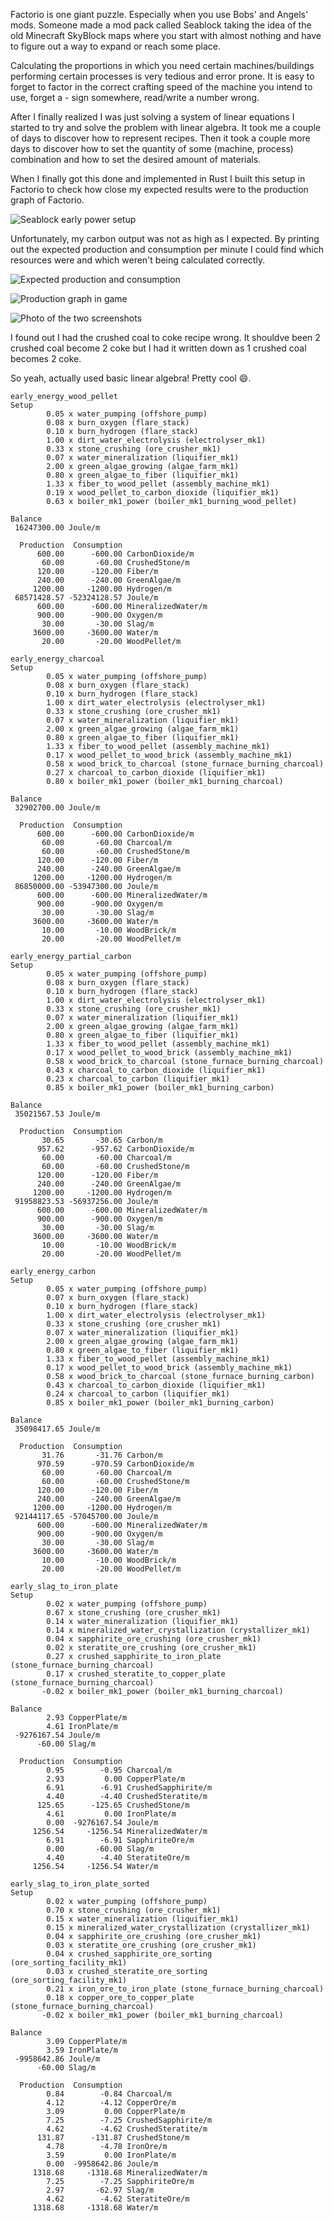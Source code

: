 Factorio is one giant puzzle. Especially when you use Bobs' and Angels' mods.
Someone made a mod pack called Seablock taking the idea of the old Minecraft
SkyBlock maps where you start with almost nothing and have to figure out a way
to expand or reach some place.

Calculating the proportions in which you need certain machines/buildings
performing certain processes is very tedious and error prone. It is easy to
forget to factor in the correct crafting speed of the machine you intend to use,
forget a - sign somewhere, read/write a number wrong.

After I finally realized I was just solving a system of linear equations I
started to try and solve the problem with linear algebra. It took me a couple of
days to discover how to represent recipes. Then it took a couple more days to
discover how to set the quantity of some (machine, process) combination and how
to set the desired amount of materials.

When I finally got this done and implemented in Rust I built this setup in
Factorio to check how close my expected results were to the production graph of
Factorio. 

![Seablock early power setup](media/seablock-early-power-setup.png)

Unfortunately, my carbon output was not as high as I expected. By printing out
the expected production and consumption per minute I could find which resources
were and which weren't being calculated correctly.

![Expected production and consumption](media/debugging-editor-screenshot.png)

![Production graph in game](media/debugging-game-screenshot.png)

![Photo of the two screenshots](media/debugging-photo.jpg)

I found out I had the crushed coal to coke recipe wrong. It shouldve been 2
crushed coal become 2 coke but I had it written down as 1 crushed coal becomes 2
coke.

So yeah, actually used basic linear algebra! Pretty cool :smile:.

```
early_energy_wood_pellet
Setup
        0.05 x water_pumping (offshore_pump)
        0.08 x burn_oxygen (flare_stack)
        0.10 x burn_hydrogen (flare_stack)
        1.00 x dirt_water_electrolysis (electrolyser_mk1)
        0.33 x stone_crushing (ore_crusher_mk1)
        0.07 x water_mineralization (liquifier_mk1)
        2.00 x green_algae_growing (algae_farm_mk1)
        0.80 x green_algae_to_fiber (liquifier_mk1)
        1.33 x fiber_to_wood_pellet (assembly_machine_mk1)
        0.19 x wood_pellet_to_carbon_dioxide (liquifier_mk1)
        0.63 x boiler_mk1_power (boiler_mk1_burning_wood_pellet)

Balance
 16247300.00 Joule/m

  Production  Consumption
      600.00      -600.00 CarbonDioxide/m
       60.00       -60.00 CrushedStone/m
      120.00      -120.00 Fiber/m
      240.00      -240.00 GreenAlgae/m
     1200.00     -1200.00 Hydrogen/m
 68571428.57 -52324128.57 Joule/m
      600.00      -600.00 MineralizedWater/m
      900.00      -900.00 Oxygen/m
       30.00       -30.00 Slag/m
     3600.00     -3600.00 Water/m
       20.00       -20.00 WoodPellet/m

early_energy_charcoal
Setup
        0.05 x water_pumping (offshore_pump)
        0.08 x burn_oxygen (flare_stack)
        0.10 x burn_hydrogen (flare_stack)
        1.00 x dirt_water_electrolysis (electrolyser_mk1)
        0.33 x stone_crushing (ore_crusher_mk1)
        0.07 x water_mineralization (liquifier_mk1)
        2.00 x green_algae_growing (algae_farm_mk1)
        0.80 x green_algae_to_fiber (liquifier_mk1)
        1.33 x fiber_to_wood_pellet (assembly_machine_mk1)
        0.17 x wood_pellet_to_wood_brick (assembly_machine_mk1)
        0.58 x wood_brick_to_charcoal (stone_furnace_burning_charcoal)
        0.27 x charcoal_to_carbon_dioxide (liquifier_mk1)
        0.80 x boiler_mk1_power (boiler_mk1_burning_charcoal)

Balance
 32902700.00 Joule/m

  Production  Consumption
      600.00      -600.00 CarbonDioxide/m
       60.00       -60.00 Charcoal/m
       60.00       -60.00 CrushedStone/m
      120.00      -120.00 Fiber/m
      240.00      -240.00 GreenAlgae/m
     1200.00     -1200.00 Hydrogen/m
 86850000.00 -53947300.00 Joule/m
      600.00      -600.00 MineralizedWater/m
      900.00      -900.00 Oxygen/m
       30.00       -30.00 Slag/m
     3600.00     -3600.00 Water/m
       10.00       -10.00 WoodBrick/m
       20.00       -20.00 WoodPellet/m

early_energy_partial_carbon
Setup
        0.05 x water_pumping (offshore_pump)
        0.08 x burn_oxygen (flare_stack)
        0.10 x burn_hydrogen (flare_stack)
        1.00 x dirt_water_electrolysis (electrolyser_mk1)
        0.33 x stone_crushing (ore_crusher_mk1)
        0.07 x water_mineralization (liquifier_mk1)
        2.00 x green_algae_growing (algae_farm_mk1)
        0.80 x green_algae_to_fiber (liquifier_mk1)
        1.33 x fiber_to_wood_pellet (assembly_machine_mk1)
        0.17 x wood_pellet_to_wood_brick (assembly_machine_mk1)
        0.58 x wood_brick_to_charcoal (stone_furnace_burning_charcoal)
        0.43 x charcoal_to_carbon_dioxide (liquifier_mk1)
        0.23 x charcoal_to_carbon (liquifier_mk1)
        0.85 x boiler_mk1_power (boiler_mk1_burning_carbon)

Balance
 35021567.53 Joule/m

  Production  Consumption
       30.65       -30.65 Carbon/m
      957.62      -957.62 CarbonDioxide/m
       60.00       -60.00 Charcoal/m
       60.00       -60.00 CrushedStone/m
      120.00      -120.00 Fiber/m
      240.00      -240.00 GreenAlgae/m
     1200.00     -1200.00 Hydrogen/m
 91958823.53 -56937256.00 Joule/m
      600.00      -600.00 MineralizedWater/m
      900.00      -900.00 Oxygen/m
       30.00       -30.00 Slag/m
     3600.00     -3600.00 Water/m
       10.00       -10.00 WoodBrick/m
       20.00       -20.00 WoodPellet/m

early_energy_carbon
Setup
        0.05 x water_pumping (offshore_pump)
        0.07 x burn_oxygen (flare_stack)
        0.10 x burn_hydrogen (flare_stack)
        1.00 x dirt_water_electrolysis (electrolyser_mk1)
        0.33 x stone_crushing (ore_crusher_mk1)
        0.07 x water_mineralization (liquifier_mk1)
        2.00 x green_algae_growing (algae_farm_mk1)
        0.80 x green_algae_to_fiber (liquifier_mk1)
        1.33 x fiber_to_wood_pellet (assembly_machine_mk1)
        0.17 x wood_pellet_to_wood_brick (assembly_machine_mk1)
        0.58 x wood_brick_to_charcoal (stone_furnace_burning_carbon)
        0.43 x charcoal_to_carbon_dioxide (liquifier_mk1)
        0.24 x charcoal_to_carbon (liquifier_mk1)
        0.85 x boiler_mk1_power (boiler_mk1_burning_carbon)

Balance
 35098417.65 Joule/m

  Production  Consumption
       31.76       -31.76 Carbon/m
      970.59      -970.59 CarbonDioxide/m
       60.00       -60.00 Charcoal/m
       60.00       -60.00 CrushedStone/m
      120.00      -120.00 Fiber/m
      240.00      -240.00 GreenAlgae/m
     1200.00     -1200.00 Hydrogen/m
 92144117.65 -57045700.00 Joule/m
      600.00      -600.00 MineralizedWater/m
      900.00      -900.00 Oxygen/m
       30.00       -30.00 Slag/m
     3600.00     -3600.00 Water/m
       10.00       -10.00 WoodBrick/m
       20.00       -20.00 WoodPellet/m

early_slag_to_iron_plate
Setup
        0.02 x water_pumping (offshore_pump)
        0.67 x stone_crushing (ore_crusher_mk1)
        0.14 x water_mineralization (liquifier_mk1)
        0.14 x mineralized_water_crystallization (crystallizer_mk1)
        0.04 x sapphirite_ore_crushing (ore_crusher_mk1)
        0.02 x steratite_ore_crushing (ore_crusher_mk1)
        0.27 x crushed_sapphirite_to_iron_plate (stone_furnace_burning_charcoal)
        0.17 x crushed_steratite_to_copper_plate (stone_furnace_burning_charcoal)
       -0.02 x boiler_mk1_power (boiler_mk1_burning_charcoal)

Balance
        2.93 CopperPlate/m
        4.61 IronPlate/m
 -9276167.54 Joule/m
      -60.00 Slag/m

  Production  Consumption
        0.95        -0.95 Charcoal/m
        2.93         0.00 CopperPlate/m
        6.91        -6.91 CrushedSapphirite/m
        4.40        -4.40 CrushedSteratite/m
      125.65      -125.65 CrushedStone/m
        4.61         0.00 IronPlate/m
        0.00  -9276167.54 Joule/m
     1256.54     -1256.54 MineralizedWater/m
        6.91        -6.91 SapphiriteOre/m
        0.00       -60.00 Slag/m
        4.40        -4.40 SteratiteOre/m
     1256.54     -1256.54 Water/m

early_slag_to_iron_plate_sorted
Setup
        0.02 x water_pumping (offshore_pump)
        0.70 x stone_crushing (ore_crusher_mk1)
        0.15 x water_mineralization (liquifier_mk1)
        0.15 x mineralized_water_crystallization (crystallizer_mk1)
        0.04 x sapphirite_ore_crushing (ore_crusher_mk1)
        0.03 x steratite_ore_crushing (ore_crusher_mk1)
        0.04 x crushed_sapphirite_ore_sorting (ore_sorting_facility_mk1)
        0.03 x crushed_steratite_ore_sorting (ore_sorting_facility_mk1)
        0.21 x iron_ore_to_iron_plate (stone_furnace_burning_charcoal)
        0.18 x copper_ore_to_copper_plate (stone_furnace_burning_charcoal)
       -0.02 x boiler_mk1_power (boiler_mk1_burning_charcoal)

Balance
        3.09 CopperPlate/m
        3.59 IronPlate/m
 -9958642.86 Joule/m
      -60.00 Slag/m

  Production  Consumption
        0.84        -0.84 Charcoal/m
        4.12        -4.12 CopperOre/m
        3.09         0.00 CopperPlate/m
        7.25        -7.25 CrushedSapphirite/m
        4.62        -4.62 CrushedSteratite/m
      131.87      -131.87 CrushedStone/m
        4.78        -4.78 IronOre/m
        3.59         0.00 IronPlate/m
        0.00  -9958642.86 Joule/m
     1318.68     -1318.68 MineralizedWater/m
        7.25        -7.25 SapphiriteOre/m
        2.97       -62.97 Slag/m
        4.62        -4.62 SteratiteOre/m
     1318.68     -1318.68 Water/m
```
